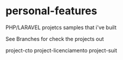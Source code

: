 # personal-features
PHP/LARAVEL projetcs samples that i've built

See Branches for check the projects out

project-cto
project-licenciamento
project-suit
